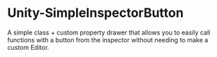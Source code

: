 # Unity-SimpleInspectorButton
A simple class + custom property drawer that allows you to easily call functions with a button from the inspector without needing to make a custom Editor.

